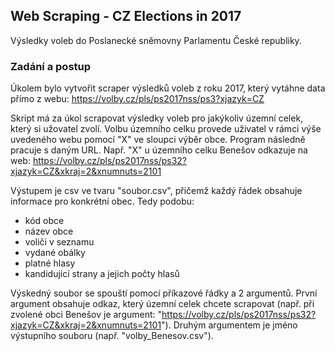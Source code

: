 ## Web Scraping - CZ Elections in 2017

Výsledky voleb do Poslanecké sněmovny Parlamentu České republiky.

### Zadání a postup 
Úkolem bylo vytvořit scraper výsledků voleb z roku 2017, který vytáhne data přímo z webu: https://volby.cz/pls/ps2017nss/ps3?xjazyk=CZ

Skript má za úkol scrapovat výsledky voleb pro jakýkoliv územní celek, který si užovatel zvolí. Volbu územního celku provede uživatel v rámci výše uvedeného webu  pomocí "X" ve sloupci výběr obce. Program následně pracuje s daným URL.  Např. "X" u územního celku Benešov odkazuje na web: https://volby.cz/pls/ps2017nss/ps32?xjazyk=CZ&xkraj=2&xnumnuts=2101

Výstupem je csv ve tvaru "soubor.csv", přičemž každý řádek obsahuje informace pro konkrétní obec. Tedy podobu:

- kód obce
- název obce
- voliči v seznamu
- vydané obálky
- platné hlasy
- kandidující strany a jejich počty hlasů

Výskedný soubor se spouští pomocí  příkazové řádky a 2 argumentů. První argument obsahuje odkaz, který územní celek chcete scrapovat (např. při zvolené obci Benešov je argument: "https://volby.cz/pls/ps2017nss/ps32?xjazyk=CZ&xkraj=2&xnumnuts=2101"). Druhým argumentem je jméno výstupního souboru (např. "volby_Benesov.csv"). 

